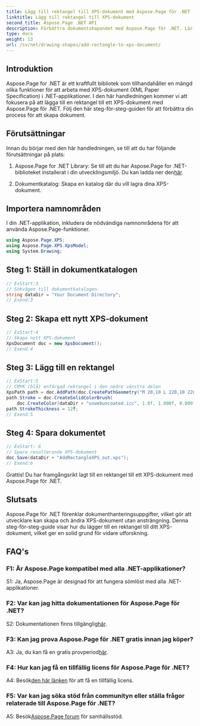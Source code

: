 ```yaml
---
title: Lägg till rektangel till XPS-dokument med Aspose.Page för .NET
linktitle: Lägg till rektangel till XPS-dokument
second_title: Aspose.Page .NET API
description: Förbättra dokumentskapandet med Aspose.Page för .NET. Lär dig hur du lägger till rektanglar till XPS-dokument i denna steg-för-steg-handledning.
type: docs
weight: 13
url: /sv/net/drawing-shapes/add-rectangle-to-xps-document/
---
```

## Introduktion

Aspose.Page for .NET är ett kraftfullt bibliotek som tillhandahåller en mängd olika funktioner för att arbeta med XPS-dokument (XML Paper Specification) i .NET-applikationer. I den här handledningen kommer vi att fokusera på att lägga till en rektangel till ett XPS-dokument med Aspose.Page för .NET. Följ den här steg-för-steg-guiden för att förbättra din process för att skapa dokument.

## Förutsättningar

Innan du börjar med den här handledningen, se till att du har följande förutsättningar på plats:

1.  Aspose.Page for .NET Library: Se till att du har Aspose.Page for .NET-biblioteket installerat i din utvecklingsmiljö. Du kan ladda ner den[här](https://releases.aspose.com/page/net/).

2. Dokumentkatalog: Skapa en katalog där du vill lagra dina XPS-dokument.

## Importera namnområden

I din .NET-applikation, inkludera de nödvändiga namnområdena för att använda Aspose.Page-funktioner.

```csharp
using Aspose.Page.XPS;
using Aspose.Page.XPS.XpsModel;
using System.Drawing;
```

## Steg 1: Ställ in dokumentkatalogen

```csharp
// ExStart:3
// Sökvägen till dokumentkatalogen.
string dataDir = "Your Document Directory";
// Exend:3
```

## Steg 2: Skapa ett nytt XPS-dokument

```csharp
// ExStart:4
// Skapa nytt XPS-dokument
XpsDocument doc = new XpsDocument();
// Exend:4
```

## Steg 3: Lägg till en rektangel

```csharp
// ExStart:5
// CMYK (blå) enfärgad rektangel i den nedre vänstra delen
XpsPath path = doc.AddPath(doc.CreatePathGeometry("M 20,10 L 220,10 220,100 20,100 Z"));
path.Stroke = doc.CreateSolidColorBrush(
    doc.CreateColor(dataDir + "uswebuncoated.icc", 1.0f, 1.000f, 0.000f, 0.000f, 0.000f));
path.StrokeThickness = 12f;
// Exend:5
```

## Steg 4: Spara dokumentet

```csharp
// ExStart: 6
// Spara resulterande XPS-dokument
doc.Save(dataDir + "AddRectangleXPS_out.xps");
// Exend:6
```

Grattis! Du har framgångsrikt lagt till en rektangel till ett XPS-dokument med Aspose.Page för .NET.

## Slutsats

Aspose.Page för .NET förenklar dokumenthanteringsuppgifter, vilket gör att utvecklare kan skapa och ändra XPS-dokument utan ansträngning. Denna steg-för-steg-guide visar hur du lägger till en rektangel till ditt XPS-dokument, vilket ger en solid grund för vidare utforskning.

## FAQ's

### F1: Är Aspose.Page kompatibel med alla .NET-applikationer?

S1: Ja, Aspose.Page är designad för att fungera sömlöst med alla .NET-applikationer.

### F2: Var kan jag hitta dokumentationen för Aspose.Page för .NET?

 S2: Dokumentationen finns tillgänglig[här](https://reference.aspose.com/page/net/).

### F3: Kan jag prova Aspose.Page för .NET gratis innan jag köper?

 A3: Ja, du kan få en gratis provperiod[här](https://releases.aspose.com/).

### F4: Hur kan jag få en tillfällig licens för Aspose.Page för .NET?

 A4: Besök[den här länken](https://purchase.aspose.com/temporary-license/) för att få en tillfällig licens.

### F5: Var kan jag söka stöd från communityn eller ställa frågor relaterade till Aspose.Page för .NET?

 A5: Besök[Aspose.Page forum](https://forum.aspose.com/c/page/39) för samhällsstöd.